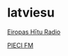 # latviesu

[Eiropas Hītu Radio](http://stream.europeanhitradio.com:8000/ehr.mp3)

[PIECI FM](https://live.pieci.lv/live19-hq.mp3)

